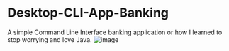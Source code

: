 # Desktop-CLI-App-Banking
A simple Command Line Interface banking application or how I learned to stop worrying and love Java.
![image](https://user-images.githubusercontent.com/82354360/118643912-5c6f1e00-b807-11eb-87f8-6a76e61f1028.png)
